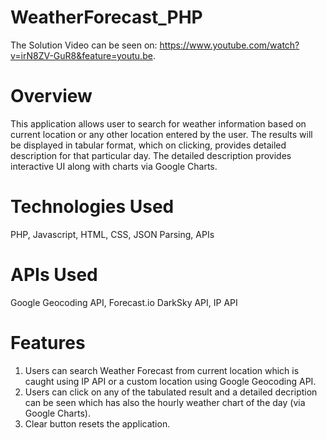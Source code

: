# WeatherForecast_PHP
The Solution Video can be seen on: https://www.youtube.com/watch?v=irN8ZV-GuR8&feature=youtu.be.

# Overview
This application allows user to search for weather information based on current location or any other location entered by the user. The results will be displayed in tabular format, which on clicking, provides detailed description for that particular day. The detailed description provides interactive UI along with charts via Google Charts.

# Technologies Used
PHP, Javascript, HTML, CSS, JSON Parsing, APIs

# APIs Used
Google Geocoding API, Forecast.io DarkSky API, IP API

# Features
1. Users can search Weather Forecast from current location which is caught using IP API or a custom location using Google Geocoding API.
2. Users can click on any of the tabulated result and a detailed decription can be seen which has also the hourly weather chart of the day (via Google Charts).
3. Clear button resets the application.
